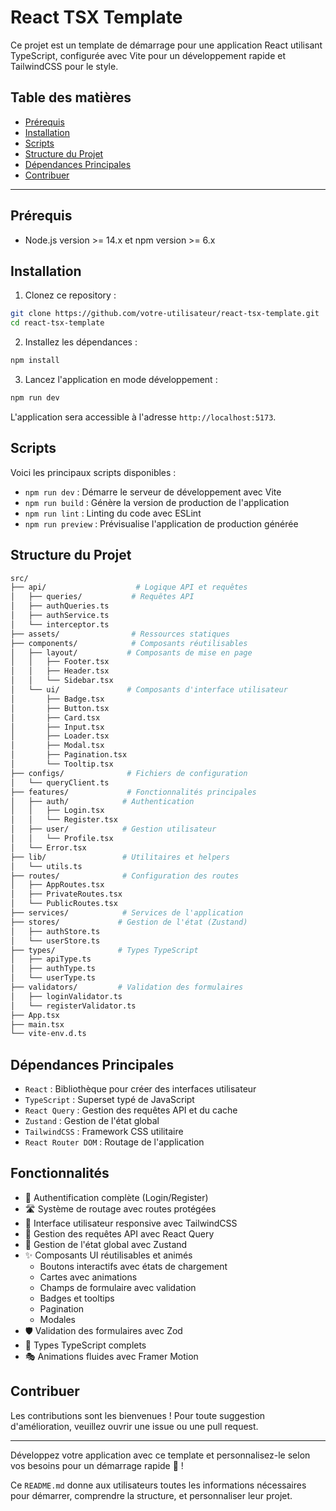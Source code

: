 # React TSX Template

Ce projet est un template de démarrage pour une application React utilisant TypeScript, configurée avec Vite pour un développement rapide et TailwindCSS pour le style.

## Table des matières

- [Prérequis](#prérequis)
- [Installation](#installation)
- [Scripts](#scripts)
- [Structure du Projet](#structure-du-projet)
- [Dépendances Principales](#dépendances-principales)
- [Contribuer](#contribuer)

---

## Prérequis

- Node.js version >= 14.x et npm version >= 6.x

## Installation

1. Clonez ce repository :
  ```bash
  git clone https://github.com/votre-utilisateur/react-tsx-template.git
  cd react-tsx-template
  ```

2. Installez les dépendances :
  ```bash
  npm install
  ```

3. Lancez l'application en mode développement :
  ```bash
  npm run dev
  ```

L'application sera accessible à l'adresse `http://localhost:5173`.

## Scripts

Voici les principaux scripts disponibles :

- `npm run dev` : Démarre le serveur de développement avec Vite
- `npm run build` : Génère la version de production de l'application
- `npm run lint` : Linting du code avec ESLint
- `npm run preview` : Prévisualise l'application de production générée

## Structure du Projet

```bash
src/
├── api/                    # Logique API et requêtes
│   ├── queries/           # Requêtes API
│   ├── authQueries.ts
│   ├── authService.ts
│   └── interceptor.ts
├── assets/                # Ressources statiques
├── components/            # Composants réutilisables
│   ├── layout/           # Composants de mise en page
│   │   ├── Footer.tsx
│   │   ├── Header.tsx
│   │   └── Sidebar.tsx
│   └── ui/               # Composants d'interface utilisateur
│       ├── Badge.tsx
│       ├── Button.tsx
│       ├── Card.tsx
│       ├── Input.tsx
│       ├── Loader.tsx
│       ├── Modal.tsx
│       ├── Pagination.tsx
│       └── Tooltip.tsx
├── configs/              # Fichiers de configuration
│   └── queryClient.ts
├── features/             # Fonctionnalités principales
│   ├── auth/            # Authentication
│   │   ├── Login.tsx
│   │   └── Register.tsx
│   ├── user/            # Gestion utilisateur
│   │   └── Profile.tsx
│   └── Error.tsx
├── lib/                 # Utilitaires et helpers
│   └── utils.ts
├── routes/              # Configuration des routes
│   ├── AppRoutes.tsx
│   ├── PrivateRoutes.tsx
│   └── PublicRoutes.tsx
├── services/            # Services de l'application
├── stores/             # Gestion de l'état (Zustand)
│   ├── authStore.ts
│   └── userStore.ts
├── types/              # Types TypeScript
│   ├── apiType.ts
│   ├── authType.ts
│   └── userType.ts
├── validators/         # Validation des formulaires
│   ├── loginValidator.ts
│   └── registerValidator.ts
├── App.tsx
├── main.tsx
└── vite-env.d.ts
```

## Dépendances Principales

- `React` : Bibliothèque pour créer des interfaces utilisateur
- `TypeScript` : Superset typé de JavaScript
- `React Query` : Gestion des requêtes API et du cache
- `Zustand` : Gestion de l'état global
- `TailwindCSS` : Framework CSS utilitaire
- `React Router DOM` : Routage de l'application

## Fonctionnalités

- 🔐 Authentification complète (Login/Register)
- 🛣️ Système de routage avec routes protégées
- 🎨 Interface utilisateur responsive avec TailwindCSS
- 📡 Gestion des requêtes API avec React Query
- 🔄 Gestion de l'état global avec Zustand
- ✨ Composants UI réutilisables et animés
  - Boutons interactifs avec états de chargement
  - Cartes avec animations
  - Champs de formulaire avec validation
  - Badges et tooltips
  - Pagination
  - Modales
- 🛡️ Validation des formulaires avec Zod
- 📝 Types TypeScript complets
- 🎭 Animations fluides avec Framer Motion

## Contribuer

Les contributions sont les bienvenues ! Pour toute suggestion d'amélioration, veuillez ouvrir une issue ou une pull request.

---

Développez votre application avec ce template et personnalisez-le selon vos besoins pour un démarrage rapide 🚀 !

Ce `README.md` donne aux utilisateurs toutes les informations nécessaires pour démarrer, comprendre la structure, et personnaliser leur projet. 

